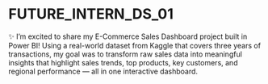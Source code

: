 # FUTURE_INTERN_DS_01
✨ I’m excited to share my E-Commerce Sales Dashboard project built in Power BI!  Using a real-world dataset from Kaggle that covers three years of transactions, my goal was to transform raw sales data into meaningful insights that highlight sales trends, top products, key customers, and regional performance — all in one interactive dashboard.
